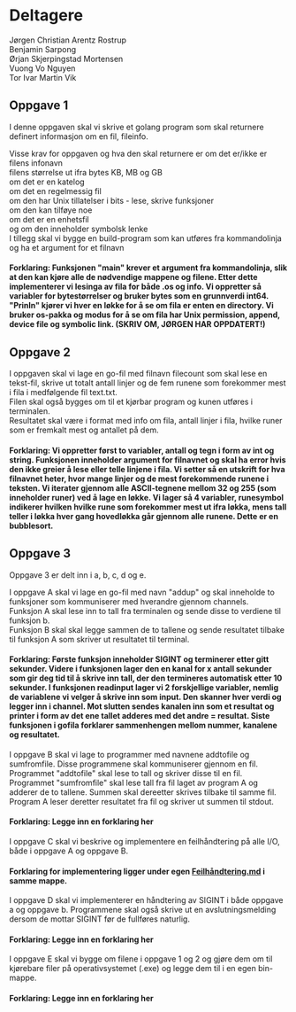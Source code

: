 # Deltagere
Jørgen Christian Arentz Rostrup<br/>
Benjamin Sarpong<br/>
Ørjan Skjerpingstad Mortensen<br/>
Vuong Vo Nguyen<br/>
Tor Ivar Martin Vik

## Oppgave 1
I denne oppgaven skal vi skrive et golang program som skal returnere definert informasjon om en fil, fileinfo. 

Visse krav for oppgaven og hva den skal returnere er om det er/ikke er <br/>
filens infonavn<br/>
filens størrelse ut ifra bytes KB, MB og GB<br/>
om det er en katelog<br/>
om det en regelmessig fil<br/>
om den har Unix tillatelser i bits - lese, skrive funksjoner<br/>
om den kan tilføye noe<br/>
om det er en enhetsfil <br/>
og om den inneholder symbolsk lenke<br/>
I tillegg skal vi bygge en build-program som kan utføres fra kommandolinja og ha et argument for et filnavn

#### Forklaring: Funksjonen "main" krever et argument fra kommandolinja, slik at den kan kjøre alle de nødvendige mappene og filene. Etter dette implementerer vi lesinga av fila for både .os og info. Vi oppretter så variabler for bytestørrelser og bruker bytes som en grunnverdi int64. "Prinln" kjører vi hver en løkke for å se om fila er enten en directory. Vi bruker os-pakka og modus for å se om fila har Unix permission, append, device file og symbolic link. (SKRIV OM, JØRGEN HAR OPPDATERT!)

## Oppgave 2 
I oppgaven skal vi lage en go-fil med filnavn filecount som skal lese en tekst-fil, skrive ut totalt antall linjer og de fem runene som forekommer mest i fila i medfølgende fil text.txt.<br/> 
Filen skal også bygges om til et kjørbar program og kunen utføres i terminalen.<br/>
Resultatet skal være i format med info om fila, antall linjer i fila, hvilke runer som er fremkalt mest og antallet på dem. 

#### Forklaring: Vi oppretter først to variabler, antall og tegn i form av int og string. Funksjonen inneholder argument for filnavnet og skal ha error hvis den ikke greier å lese eller telle linjene i fila. Vi setter så en utskrift for hva filnavnet heter, hvor mange linjer og de mest forekommende runene i teksten. Vi iterater gjennom alle ASCII-tegnene mellom 32 og 255 (som inneholder runer) ved å lage en løkke. Vi lager så 4 variabler, runesymbol indikerer hvilken hvilke rune som forekommer mest ut ifra løkka, mens tall teller i løkka hver gang hovedløkka går gjennom alle runene. Dette er en bubblesort. 

## Oppgave 3
Oppgave 3 er delt inn i a, b, c, d og e.

I oppgave A skal vi lage en go-fil med navn "addup" og skal inneholde to funksjoner som kommuniserer med hverandre gjennom channels.<br/> 
Funksjon A skal lese inn to tall fra terminalen og sende disse to verdiene til funksjon b.<br/>
Funksjon B skal skal legge sammen de to tallene og sende resultatet tilbake til funksjon A som skriver ut resultatet til terminal.

#### Forklaring: Første funksjon inneholder SIGINT og terminerer etter gitt sekunder. Videre i funksjonen lager den en kanal for x antall sekunder som gir deg tid til å skrive inn tall, der den termineres automatisk etter 10 sekunder. I funksjonen readinput lager vi 2 forskjellige variabler, nemlig de variablene vi velger å skrive inn som input. Den skanner hver verdi og legger inn i channel. Mot slutten sendes kanalen inn som et resultat og printer i form av det ene tallet adderes med det andre = resultat. Siste funksjonen i gofila forklarer sammenhengen mellom nummer, kanalene og resultatet.  

I oppgave B skal vi lage to programmer med navnene addtofile og sumfromfile. Disse programmene skal kommuniserer gjennom en fil.<br/>
Programmet "addtofile" skal lese to tall og skriver disse til en fil.<br/>
Programmet "sumfromfile" skal lese tall fra fil laget av program A og adderer de to tallene. Summen skal dereetter skrives tilbake til samme fil.<br/>
Program A leser deretter resultatet fra fil og skriver ut summen til stdout.

#### Forklaring: Legge inn en forklaring her

I oppgave C skal vi beskrive og implementere en feilhåndtering på alle I/O, både i oppgave A og oppgave B.

#### Forklaring for implementering ligger under egen [Feilhåndtering.md](https://github.com/Shogun4466/ComIT-oblig/blob/master/Oblig-2/src/Oppg-3/feilh%C3%A5ndtering.md) i samme mappe. 

I oppgave D skal vi implementerer en håndtering av SIGINT i både oppgave a og oppgave b. Programmene skal også skrive ut en avslutningsmelding dersom de mottar SIGINT før de fullføres naturlig.

#### Forklaring: Legge inn en forklaring her

I oppgave E skal vi bygge om filene i oppgave 1 og 2 og gjøre dem om til kjørebare filer på operativsystemet (.exe) og legge dem til i en egen bin-mappe.

#### Forklaring: Legge inn en forklaring her
